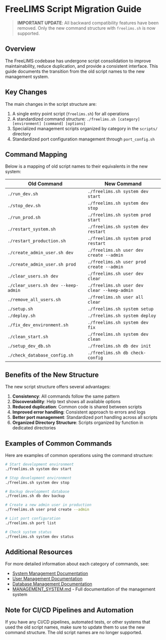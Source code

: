 # FreeLIMS Script Migration Guide

> **IMPORTANT UPDATE**: All backward compatibility features have been removed.
> Only the new command structure with `freelims.sh` is now supported.

## Overview

The FreeLIMS codebase has undergone script consolidation to improve maintainability, reduce duplication, and provide a consistent interface. This guide documents the transition from the old script names to the new management system.

## Key Changes

The main changes in the script structure are:

1. A single entry point script (`freelims.sh`) for all operations
2. A standardized command structure: `./freelims.sh [category] [environment] [command] [options]`
3. Specialized management scripts organized by category in the `scripts/` directory
4. Standardized port configuration management through `port_config.sh`

## Command Mapping

Below is a mapping of old script names to their equivalents in the new system:

| Old Command | New Command |
|-------------|-------------|
| `./run_dev.sh` | `./freelims.sh system dev start` |
| `./stop_dev.sh` | `./freelims.sh system dev stop` |
| `./run_prod.sh` | `./freelims.sh system prod start` |
| `./restart_system.sh` | `./freelims.sh system dev restart` |
| `./restart_production.sh` | `./freelims.sh system prod restart` |
| `./create_admin_user.sh dev` | `./freelims.sh user dev create --admin` |
| `./create_admin_user.sh prod` | `./freelims.sh user prod create --admin` |
| `./clear_users.sh dev` | `./freelims.sh user dev clear` |
| `./clear_users.sh dev --keep-admin` | `./freelims.sh user dev clear --keep-admin` |
| `./remove_all_users.sh` | `./freelims.sh user all clear` |
| `./setup.sh` | `./freelims.sh system setup` |
| `./deploy.sh` | `./freelims.sh system deploy` |
| `./fix_dev_environment.sh` | `./freelims.sh system dev fix` |
| `./clean_start.sh` | `./freelims.sh system dev clean` |
| `./setup_dev_db.sh` | `./freelims.sh db dev init` |
| `./check_database_config.sh` | `./freelims.sh db check-config` |

## Benefits of the New Structure

The new script structure offers several advantages:

1. **Consistency**: All commands follow the same pattern
2. **Discoverability**: Help text shows all available options
3. **Reduced duplication**: Common code is shared between scripts
4. **Improved error handling**: Consistent approach to errors and logs
5. **Better port management**: Standardized port handling across all scripts
6. **Organized Directory Structure**: Scripts organized by function in dedicated directories

## Examples of Common Commands

Here are examples of common operations using the command structure:

```bash
# Start development environment
./freelims.sh system dev start

# Stop development environment
./freelims.sh system dev stop

# Backup development database
./freelims.sh db dev backup

# Create a new admin user in production
./freelims.sh user prod create --admin

# List port configuration
./freelims.sh port list

# Check system status
./freelims.sh system dev status
```

## Additional Resources

For more detailed information about each category of commands, see:

- [System Management Documentation](scripts/system/README.md)
- [User Management Documentation](scripts/user/README.md)
- [Database Management Documentation](scripts/db/README.md)
- [MANAGEMENT_SYSTEM.md](MANAGEMENT_SYSTEM.md) - Full documentation of the management system

## Note for CI/CD Pipelines and Automation

If you have any CI/CD pipelines, automated tests, or other systems that used the old script names, make sure to update them to use the new command structure. The old script names are no longer supported.
